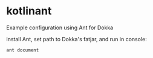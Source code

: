 # kotlinant

Example configuration using Ant for Dokka

install Ant, set path to Dokka's fatjar, and run in console: 
```
ant document
```